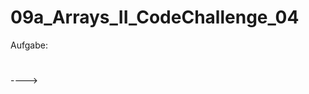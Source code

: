 # 09a_Arrays_II_CodeChallenge_04

Aufgabe:

<html><head></head><body><h1></h1><p></p></body></html>
	
---->

<html>
	<head>
	</head>
	<body>
		<h1>
        </h1>
		<p>
        </p>
	</body>
</html>
